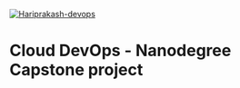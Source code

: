 [![Hariprakash-devops](https://circleci.com/gh/Hariprakash-devops/finalproject.svg?style=svg)](https://app.circleci.com/pipelines/github/Hariprakash-devops/finalproject)

# Cloud DevOps - Nanodegree Capstone project
